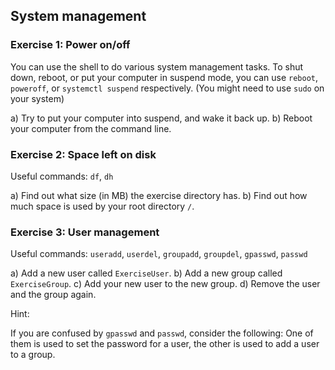 ## System management

### Exercise 1: Power on/off

You can use the shell to do various system management tasks. To shut down, reboot, or put your computer in suspend mode, you can use `reboot`, `poweroff`, or `systemctl suspend` respectively. (You might need to use `sudo` on your system)

a) Try to put your computer into suspend, and wake it back up.
b) Reboot your computer from the command line.

### Exercise 2: Space left on disk

Useful commands: `df`, `dh`

a) Find out what size (in MB) the exercise directory has.
b) Find out how much space is used by your root directory `/`.

### Exercise 3: User management

Useful commands: `useradd`, `userdel`, `groupadd`, `groupdel`, `gpasswd`, `passwd`

a) Add a new user called `ExerciseUser`.
b) Add a new group called `ExerciseGroup`.
c) Add your new user to the new group.
d) Remove the user and the group again.

Hint:

If you are confused by `gpasswd` and `passwd`, consider the following:
One of them is used to set the password for a user, the other is used to add a user to a group.
